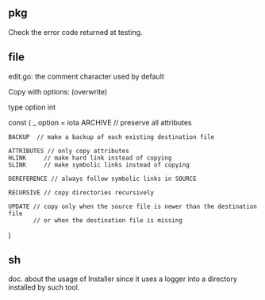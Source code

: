 ## pkg

Check the error code returned at testing.

## file

edit.go: the comment character used by default

Copy with options: (overwrite)

type option int

const (
	_ option = iota
	ARCHIVE // preserve all attributes

	BACKUP  // make a backup of each existing destination file

	ATTRIBUTES // only copy attributes
	HLINK     // make hard link instead of copying
	SLINK     // make symbolic links instead of copying

	DEREFERENCE // always follow symbolic links in SOURCE

	RECURSIVE // copy directories recursively

	UPDATE // copy only when the source file is newer than the destination file
	       // or when the destination file is missing

)

## sh

doc. about the usage of Installer since it uses a logger into a directory installed
by such tool.

